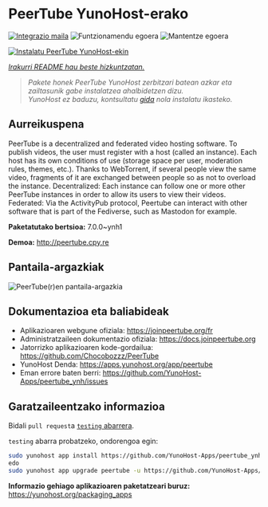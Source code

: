 <!--
Ohart ongi: README hau automatikoki sortu da <https://github.com/YunoHost/apps/tree/master/tools/readme_generator>ri esker
EZ editatu eskuz.
-->

# PeerTube YunoHost-erako

[![Integrazio maila](https://apps.yunohost.org/badge/integration/peertube)](https://ci-apps.yunohost.org/ci/apps/peertube/)
![Funtzionamendu egoera](https://apps.yunohost.org/badge/state/peertube)
![Mantentze egoera](https://apps.yunohost.org/badge/maintained/peertube)

[![Instalatu PeerTube YunoHost-ekin](https://install-app.yunohost.org/install-with-yunohost.svg)](https://install-app.yunohost.org/?app=peertube)

*[Irakurri README hau beste hizkuntzatan.](./ALL_README.md)*

> *Pakete honek PeerTube YunoHost zerbitzari batean azkar eta zailtasunik gabe instalatzea ahalbidetzen dizu.*  
> *YunoHost ez baduzu, kontsultatu [gida](https://yunohost.org/install) nola instalatu ikasteko.*

## Aurreikuspena

PeerTube is a decentralized and federated video hosting software. To publish videos, the user must register with a host (called an instance). Each host has its own conditions of use (storage space per user, moderation rules, themes, etc.). Thanks to WebTorrent, if several people view the same video, fragments of it are exchanged between people so as not to overload the instance. Decentralized: Each instance can follow one or more other PeerTube instances in order to allow its users to view their videos. Federated: Via the ActivityPub protocol, Peertube can interact with other software that is part of the Fediverse, such as Mastodon for example.


**Paketatutako bertsioa:** 7.0.0~ynh1

**Demoa:** <http://peertube.cpy.re>

## Pantaila-argazkiak

![PeerTube(r)en pantaila-argazkia](./doc/screenshots/screenshot1.jpg)

## Dokumentazioa eta baliabideak

- Aplikazioaren webgune ofiziala: <https://joinpeertube.org/fr>
- Administratzaileen dokumentazio ofiziala: <https://docs.joinpeertube.org>
- Jatorrizko aplikazioaren kode-gordailua: <https://github.com/Chocobozzz/PeerTube>
- YunoHost Denda: <https://apps.yunohost.org/app/peertube>
- Eman errore baten berri: <https://github.com/YunoHost-Apps/peertube_ynh/issues>

## Garatzaileentzako informazioa

Bidali `pull request`a [`testing` abarrera](https://github.com/YunoHost-Apps/peertube_ynh/tree/testing).

`testing` abarra probatzeko, ondorengoa egin:

```bash
sudo yunohost app install https://github.com/YunoHost-Apps/peertube_ynh/tree/testing --debug
edo
sudo yunohost app upgrade peertube -u https://github.com/YunoHost-Apps/peertube_ynh/tree/testing --debug
```

**Informazio gehiago aplikazioaren paketatzeari buruz:** <https://yunohost.org/packaging_apps>
